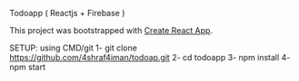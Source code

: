 Todoapp ( Reactjs + Firebase )

This project was bootstrapped with [Create React App](https://github.com/facebook/create-react-app).

SETUP:
using CMD/git
1- git clone https://github.com/4shraf4iman/todoap.git
2- cd todoapp
3- npm install
4- npm start
